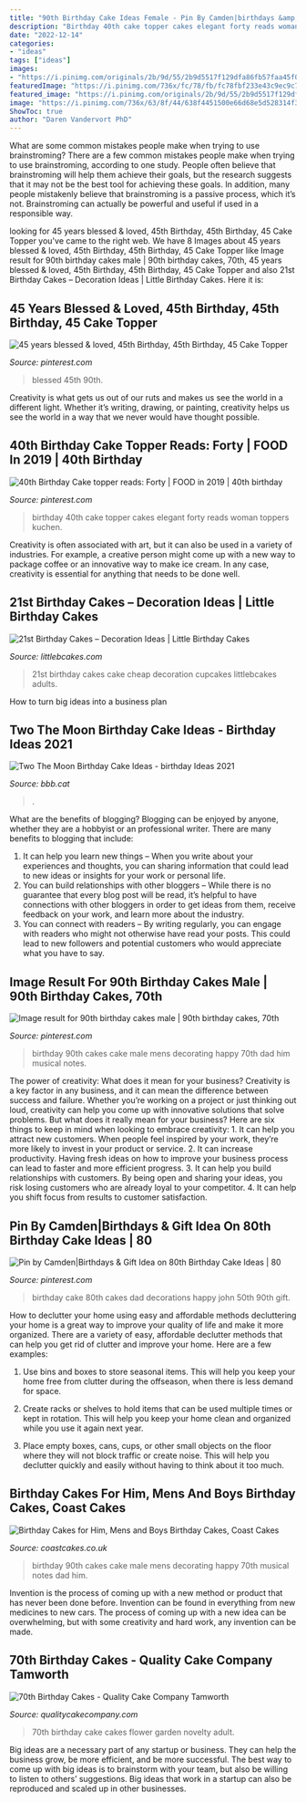 ```yaml
---
title: "90th Birthday Cake Ideas Female - Pin By Camden|birthdays &amp; Gift Idea On 80th Birthday Cake Ideas"
description: "Birthday 40th cake topper cakes elegant forty reads woman toppers kuchen"
date: "2022-12-14"
categories:
- "ideas"
tags: ["ideas"]
images:
- "https://i.pinimg.com/originals/2b/9d/55/2b9d5517f129dfa86fb57faa45f0b427.jpg"
featuredImage: "https://i.pinimg.com/736x/fc/78/fb/fc78fbf233e43c9ec9c738e8b107608f.jpg"
featured_image: "https://i.pinimg.com/originals/2b/9d/55/2b9d5517f129dfa86fb57faa45f0b427.jpg"
image: "https://i.pinimg.com/736x/63/8f/44/638f4451500e66d68e5d528314f37fb4.jpg"
ShowToc: true
author: "Daren Vandervort PhD"
---
```



What are some common mistakes people make when trying to use brainstroming?
There are a few common mistakes people make when trying to use brainstroming, according to one study. People often believe that brainstroming will help them achieve their goals, but the research suggests that it may not be the best tool for achieving these goals. In addition, many people mistakenly believe that brainstroming is a passive process, which it’s not. Brainstroming can actually be powerful and useful if used in a responsible way.

	

		
looking for 45 years blessed &amp; loved, 45th Birthday, 45th Birthday, 45 Cake Topper you've came to the right web. We have 8 Images about 45 years blessed &amp; loved, 45th Birthday, 45th Birthday, 45 Cake Topper like Image result for 90th birthday cakes male | 90th birthday cakes, 70th, 45 years blessed &amp; loved, 45th Birthday, 45th Birthday, 45 Cake Topper and also 21st Birthday Cakes – Decoration Ideas | Little Birthday Cakes. Here it is:
		
    
## 45 Years Blessed &amp; Loved, 45th Birthday, 45th Birthday, 45 Cake Topper

<img loading=lazy src="https://i.pinimg.com/736x/88/ff/98/88ff987d088f60191d960e6e6503ba86.jpg" onerror="this.onerror=null;this.src='https://tse4.mm.bing.net/th?id=OIP.6nGNyw9mnllnPQZIyiLw1QHaLH&amp;pid=15.1';" alt="45 years blessed &amp; loved, 45th Birthday, 45th Birthday, 45 Cake Topper">

_Source: pinterest.com_

>blessed 45th 90th. 

	

Creativity is what gets us out of our ruts and makes us see the world in a different light. Whether it’s writing, drawing, or painting, creativity helps us see the world in a way that we never would have thought possible.

    
## 40th Birthday Cake Topper Reads: Forty | FOOD In 2019 | 40th Birthday

<img loading=lazy src="https://i.pinimg.com/736x/fc/78/fb/fc78fbf233e43c9ec9c738e8b107608f.jpg" onerror="this.onerror=null;this.src='https://tse3.mm.bing.net/th?id=OIP.WlDl1kZMu4IgQyysQci9aAHaJ4&amp;pid=15.1';" alt="40th Birthday Cake topper reads: Forty | FOOD in 2019 | 40th birthday">

_Source: pinterest.com_

>birthday 40th cake topper cakes elegant forty reads woman toppers kuchen. 

	

Creativity is often associated with art, but it can also be used in a variety of industries. For example, a creative person might come up with a new way to package coffee or an innovative way to make ice cream. In any case, creativity is essential for anything that needs to be done well.

    
## 21st Birthday Cakes – Decoration Ideas | Little Birthday Cakes

<img loading=lazy src="http://www.littlebcakes.com/wp-content/uploads/2014/02/21st-Birthday-Cake-Images.jpg" onerror="this.onerror=null;this.src='https://tse1.mm.bing.net/th?id=OIP.-AMWZX2gyPz_UG0hgZ_LWwHaJ4&amp;pid=15.1';" alt="21st Birthday Cakes – Decoration Ideas | Little Birthday Cakes">

_Source: littlebcakes.com_

>21st birthday cakes cake cheap decoration cupcakes littlebcakes adults. 

	

How to turn big ideas into a business plan
 

    
## Two The Moon Birthday Cake Ideas - Birthday Ideas 2021

<img loading=lazy src="https://i.pinimg.com/originals/2b/9d/55/2b9d5517f129dfa86fb57faa45f0b427.jpg" onerror="this.onerror=null;this.src='https://tse1.mm.bing.net/th?id=OIP.DEYPDeqHzJHSiAPKssvsrgHaLH&amp;pid=15.1';" alt="Two The Moon Birthday Cake Ideas - birthday Ideas 2021">

_Source: bbb.cat_

>. 

	

What are the benefits of blogging?
Blogging can be enjoyed by anyone, whether they are a hobbyist or an professional writer. There are many benefits to blogging that include: 
1. It can help you learn new things – When you write about your experiences and thoughts, you can sharing information that could lead to new ideas or insights for your work or personal life. 
2. You can build relationships with other bloggers – While there is no guarantee that every blog post will be read, it’s helpful to have connections with other bloggers in order to get ideas from them, receive feedback on your work, and learn more about the industry. 
3. You can connect with readers – By writing regularly, you can engage with readers who might not otherwise have read your posts. This could lead to new followers and potential customers who would appreciate what you have to say. 

    
## Image Result For 90th Birthday Cakes Male | 90th Birthday Cakes, 70th

<img loading=lazy src="https://i.pinimg.com/736x/63/8f/44/638f4451500e66d68e5d528314f37fb4.jpg" onerror="this.onerror=null;this.src='https://tse3.mm.bing.net/th?id=OIP.OmMXzaFcl7eqjY7bIHvUfAHaKl&amp;pid=15.1';" alt="Image result for 90th birthday cakes male | 90th birthday cakes, 70th">

_Source: pinterest.com_

>birthday 90th cakes cake male mens decorating happy 70th dad him musical notes. 

	

The power of creativity: What does it mean for your business?
Creativity is a key factor in any business, and it can mean the difference between success and failure. Whether you’re working on a project or just thinking out loud, creativity can help you come up with innovative solutions that solve problems. But what does it really mean for your business? Here are six things to keep in mind when looking to embrace creativity: 1. It can help you attract new customers. When people feel inspired by your work, they’re more likely to invest in your product or service. 2. It can increase productivity. Having fresh ideas on how to improve your business process can lead to faster and more efficient progress. 3. It can help you build relationships with customers. By being open and sharing your ideas, you risk losing customers who are already loyal to your competitor. 4. It can help you shift focus from results to customer satisfaction.

    
## Pin By Camden|Birthdays &amp; Gift Idea On 80th Birthday Cake Ideas | 80

<img loading=lazy src="https://i.pinimg.com/736x/4d/03/d8/4d03d8465b6178e5b891ce08ad7cb262.jpg" onerror="this.onerror=null;this.src='https://tse3.mm.bing.net/th?id=OIP.YSkrbd-Mb40_kAfEpLsH2gHaNJ&amp;pid=15.1';" alt="Pin by Camden|Birthdays &amp; Gift Idea on 80th Birthday Cake Ideas | 80">

_Source: pinterest.com_

>birthday cake 80th cakes dad decorations happy john 50th 90th gift. 

	

How to declutter your home using easy and affordable methods
decluttering your home is a great way to improve your quality of life and make it more organized. There are a variety of easy, affordable declutter methods that can help you get rid of clutter and improve your home. Here are a few examples:
1. Use bins and boxes to store seasonal items. This will help you keep your home free from clutter during the offseason, when there is less demand for space.

2. Create racks or shelves to hold items that can be used multiple times or kept in rotation. This will help you keep your home clean and organized while you use it again next year.

3. Place empty boxes, cans, cups, or other small objects on the floor where they will not block traffic or create noise. This will help you declutter quickly and easily without having to think about it too much.


    
## Birthday Cakes For Him, Mens And Boys Birthday Cakes, Coast Cakes

<img loading=lazy src="https://coastcakes.co.uk/wp-content/uploads/2013/11/Picture-35774s.jpg" onerror="this.onerror=null;this.src='https://tse3.mm.bing.net/th?id=OIP.08GDLbaN217wDJU2zSEuxAHaKl&amp;pid=15.1';" alt="Birthday Cakes for Him, Mens and Boys Birthday Cakes, Coast Cakes">

_Source: coastcakes.co.uk_

>birthday 90th cakes cake male mens decorating happy 70th musical notes dad him. 

	

Invention is the process of coming up with a new method or product that has never been done before. Invention can be found in everything from new medicines to new cars. The process of coming up with a new idea can be overwhelming, but with some creativity and hard work, any invention can be made.

    
## 70th Birthday Cakes - Quality Cake Company Tamworth

<img loading=lazy src="https://w2d8a5y9.stackpathcdn.com/wp-content/uploads/2019/12/garden-70-flower-bed-805x1030.jpg" onerror="this.onerror=null;this.src='https://tse2.mm.bing.net/th?id=OIP.DST5eKocRzZGESrliL1JZQHaJe&amp;pid=15.1';" alt="70th Birthday Cakes - Quality Cake Company Tamworth">

_Source: qualitycakecompany.com_

>70th birthday cake cakes flower garden novelty adult. 

	

Big ideas are a necessary part of any startup or business. They can help the business grow, be more efficient, and be more successful. The best way to come up with big ideas is to brainstorm with your team, but also be willing to listen to others’ suggestions. Big ideas that work in a startup can also be reproduced and scaled up in other businesses.


